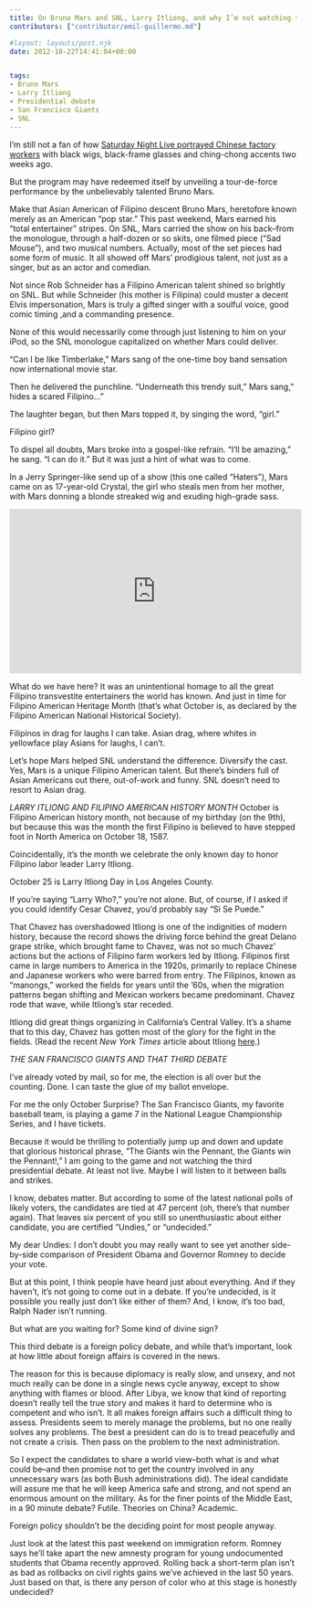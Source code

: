 ```yaml
---
title: On Bruno Mars and SNL, Larry Itliong, and why I’m not watching the third debate
contributors: ["contributor/emil-guillermo.md"]

#layout: layouts/post.njk
date: 2012-10-22T14:41:04+00:00


tags:
- Bruno Mars
- Larry Itliong
- Presidential debate
- San Francisco Giants
- SNL
---
```


I’m still not a fan of how [Saturday Night Live portrayed Chinese factory workers][1] with black wigs, black-frame glasses and ching-chong accents two weeks ago.

But the program may have redeemed itself by unveiling a tour-de-force performance by the unbelievably talented Bruno Mars.

Make that Asian American of Filipino descent Bruno Mars, heretofore known merely as an American “pop star.” This past weekend, Mars earned his “total entertainer” stripes. On SNL, Mars carried the show on his back–from the monologue, through a half-dozen or so skits, one filmed piece (“Sad Mouse”), and two musical numbers. Actually, most of the set pieces had some form of music. It all showed off Mars’ prodigious talent, not just as a singer, but as an actor and comedian.

Not since Rob Schneider has a Filipino American talent shined so brightly on SNL. But while Schneider (his mother is Filipina) could muster a decent Elvis impersonation, Mars is truly a gifted singer with a soulful voice, good comic timing ,and a commanding presence.

None of this would necessarily come through just listening to him on your iPod, so the SNL monologue capitalized on whether Mars could deliver.

“Can I be like Timberlake,” Mars sang of the one-time boy band sensation now international movie star.

Then he delivered the punchline. “Underneath this trendy suit,” Mars sang,” hides a scared Filipino…”

The laughter began, but then Mars topped it, by singing the word, “girl.”

Filipino girl?

To dispel all doubts, Mars broke into a gospel-like refrain. “I’ll be amazing,” he sang. “I can do it.”  But it was just a hint of what was to come.

In a Jerry Springer-like send up of a show (this one called “Haters”), Mars came on as 17-year-old Crystal, the girl who steals men from her mother, with Mars donning a blonde streaked wig and exuding high-grade sass.

<iframe src="https://www.hulu.com/embed.html?eid=kmct-5tui0j88gsnbh-czw" webkitallowfullscreen="" mozallowfullscreen="" allowfullscreen="" frameborder="0" height="288" scrolling="no" width="512"></iframe>

What do we have here? It was an unintentional homage to all the great Filipino transvestite entertainers the world has known. And just in time for Filipino American Heritage Month (that’s what October is, as declared by the Filipino American National Historical Society).

Filipinos in drag for laughs I can take. Asian drag, where whites in yellowface play Asians for laughs, I can’t.

Let’s hope Mars helped SNL understand the difference. Diversify the cast. Yes, Mars is a unique Filipino American talent. But there’s binders full of Asian Americans out there, out-of-work and funny. SNL doesn’t need to resort to Asian drag.

_LARRY ITLIONG AND FILIPINO AMERICAN HISTORY MONTH_
October is Filipino American history month, not because of my birthday (on the 9th), but because this was the month the first Filipino is believed to have stepped foot in North America on October 18, 1587.

Coincidentally, it’s the month we celebrate the only known day to honor Filipino labor leader Larry Itliong.

October 25 is Larry Itliong Day in Los Angeles County.

If you’re saying “Larry Who?,” you’re not alone. But, of course, if I asked if you could identify Cesar Chavez, you’d probably say “Si Se Puede.”

That Chavez has overshadowed Itliong is one of the indignities of modern history, because the record shows the driving force behind the great Delano grape strike, which brought fame to Chavez, was not so much Chavez’ actions but the actions of Filipino farm workers led by Itliong. Filipinos first came in large numbers to America in the 1920s, primarily to replace Chinese and Japanese workers who were barred from entry. The Filipinos, known as “manongs,” worked the fields for years until the ’60s, when the migration patterns began shifting and Mexican workers became predominant. Chavez rode that wave, while Itliong’s star receded.

Itliong did great things organizing in California’s Central Valley. It’s a shame that to this day, Chavez has gotten most of the glory for the fight in the fields. (Read the recent _New York Times_ article about Itliong [here][2].)

_THE SAN FRANCISCO GIANTS AND THAT THIRD DEBATE_

I’ve already voted by mail, so for me, the election is all over but the counting. Done. I can taste the glue of my ballot envelope.

For me the only October Surprise? The San Francisco Giants, my favorite baseball team, is playing a game 7 in the National League Championship Series, and I have tickets.

Because it would be thrilling to potentially jump up and down and update that glorious historical phrase, “The Giants win the Pennant, the Giants win the Pennant!,” I am going to the game and not watching the third presidential debate. At least not live. Maybe I will listen to it between balls and strikes.

I know, debates matter. But according to some of the latest national polls of likely voters, the candidates are tied at 47 percent (oh, there’s that number again). That leaves six percent of you still so unenthusiastic about either candidate, you are certified “Undies,” or “undecided.”

My dear Undies: I don’t doubt you may really want to see yet another side-by-side comparison of President Obama and Governor Romney to decide your vote.

But at this point, I think people have heard just about everything. And if they haven’t, it’s not going to come out in a debate. If you’re undecided, is it possible you really just don’t like either of them?  And, I know, it’s too bad, Ralph Nader isn’t running.

But what are you waiting for? Some kind of divine sign?

This third debate is a foreign policy debate, and while that’s important, look at how little about foreign affairs is covered in the news.

The reason for this is because diplomacy is really slow, and unsexy, and not much really can be done in a single news cycle anyway, except to show anything with flames or blood. After Libya, we know that kind of reporting doesn’t really tell the true story and makes it hard to determine who is competent and who isn’t. It all makes foreign affairs such a difficult thing to assess. Presidents seem to merely manage the problems, but no one really solves any problems. The best a president can do is to tread peacefully and not create a crisis. Then pass on the problem to the next administration.

So I expect the candidates to share a world view–both what is and what could be–and then promise not to get the country involved in any unnecessary wars (as both Bush administrations did). The ideal candidate will assure me that he will keep America safe and strong, and not spend an enormous amount on the military. As for the finer points of the Middle East, in a 90 minute debate? Futile. Theories on China? Academic.

Foreign policy shouldn’t be the deciding point for most people anyway.

Just look at the latest this past weekend on immigration reform. Romney says he’ll take apart the new amnesty program for young undocumented students that Obama recently approved. Rolling back a short-term plan isn’t as bad as rollbacks on civil rights gains we’ve achieved in the last 50 years. Just based on that, is there any person of color who at this stage is honestly undecided?

[1]: (/blog/saturday-night-regression-more-charlie-chan-humor-from-snl/)

[2]: https://www.nytimes.com/2012/10/19/us/larry-itliong-forgotten-filipino-labor-leader.html?pagewanted=all&_r=0
